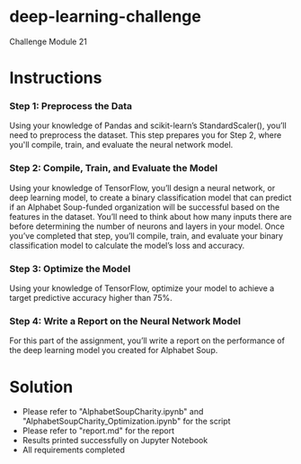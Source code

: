 # deep-learning-challenge
Challenge Module 21

# Instructions

### Step 1: Preprocess the Data

Using your knowledge of Pandas and scikit-learn’s StandardScaler(), you’ll need to preprocess the dataset. This step prepares you for Step 2, where you'll compile, train, and evaluate the neural network model.

### Step 2: Compile, Train, and Evaluate the Model

Using your knowledge of TensorFlow, you’ll design a neural network, or deep learning model, to create a binary classification model that can predict if an Alphabet Soup-funded organization will be successful based on the features in the dataset. You’ll need to think about how many inputs there are before determining the number of neurons and layers in your model. Once you’ve completed that step, you’ll compile, train, and evaluate your binary classification model to calculate the model’s loss and accuracy.

### Step 3: Optimize the Model

Using your knowledge of TensorFlow, optimize your model to achieve a target predictive accuracy higher than 75%.

### Step 4: Write a Report on the Neural Network Model

For this part of the assignment, you’ll write a report on the performance of the deep learning model you created for Alphabet Soup.

# Solution

 - Please refer to "AlphabetSoupCharity.ipynb"  and "AlphabetSoupCharity_Optimization.ipynb" for the script
 - Please refer to "report.md" for the report
 - Results printed successfully on Jupyter Notebook
 - All requirements completed
